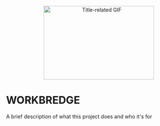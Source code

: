 <p align="center">
  <img src="https://media.giphy.com/media/LmNwrBhejkK9EFP504/giphy.gif" alt="Title-related GIF" width="300" height="200">
</p>

# WORKBREDGE

A brief description of what this project does and who it's for
